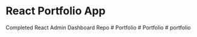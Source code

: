 # React Portfolio App

Completed React Admin Dashboard Repo
#   P o r t f o l i o  
 #   P o r t f o l i o  
 #   p o r t f o l i o  
 